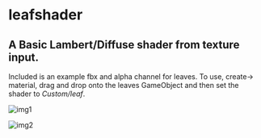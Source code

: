 # leafshader
## A Basic Lambert/Diffuse shader from texture input.

Included is an example fbx and alpha channel for leaves.
To use, create-> material, drag and drop onto the leaves GameObject and then set the shader to *Custom/leaf*.

![img1](https://cdn.discordapp.com/attachments/658416631248322591/858528787389218826/unknown.png)

![img2](https://cdn.discordapp.com/attachments/658416631248322591/858537725590241310/unknown.png)
